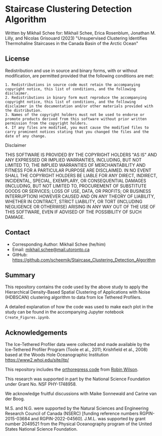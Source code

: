 # Staircase Clustering Detection Algorithm

Written by Mikhail Schee for:
Mikhail Schee, Erica Rosenblum, Jonathan M. Lilly, and Nicolas Grisouard (2023) "Unsupervised Clustering Identifies Thermohaline Staircases in the Canada Basin of the Arctic Ocean"

## License

Redistribution and use in source and binary forms, with or without modification, are permitted provided that the following conditions are met:

    1. Redistributions in source code must retain the accompanying copyright notice, this list of conditions, and the following disclaimer.
    2. Redistributions in binary form must reproduce the accompanying copyright notice, this list of conditions, and the following disclaimer in the documentation and/or other materials provided with the distribution.
    3. Names of the copyright holders must not be used to endorse or promote products derived from this software without prior written permission from the copyright holders.
    4. If any files are modified, you must cause the modified files to carry prominent notices stating that you changed the files and the date of any change.

Disclaimer

THIS SOFTWARE IS PROVIDED BY THE COPYRIGHT HOLDERS "AS IS" AND ANY EXPRESSED OR IMPLIED WARRANTIES, INCLUDING, BUT NOT LIMITED TO, THE IMPLIED WARRANTIES OF MERCHANTABILITY AND FITNESS FOR A PARTICULAR PURPOSE ARE DISCLAIMED. IN NO EVENT SHALL THE COPYRIGHT HOLDERS BE LIABLE FOR ANY DIRECT, INDIRECT, INCIDENTAL, SPECIAL, EXEMPLARY, OR CONSEQUENTIAL DAMAGES (INCLUDING, BUT NOT LIMITED TO, PROCUREMENT OF SUBSTITUTE GOODS OR SERVICES; LOSS OF USE, DATA, OR PROFITS; OR BUSINESS INTERRUPTION) HOWEVER CAUSED AND ON ANY THEORY OF LIABILITY, WHETHER IN CONTRACT, STRICT LIABILITY, OR TORT (INCLUDING NEGLIGENCE OR OTHERWISE) ARISING IN ANY WAY OUT OF THE USE OF THIS SOFTWARE, EVEN IF ADVISED OF THE POSSIBILITY OF SUCH DAMAGE.

## Contact

* Corresponding Author: Mikhail Schee (he/him)
* Email: mikhail.schee@mail.utoronto.ca
* GitHub: https://github.com/scheemik/Staircase_Clustering_Detection_Algorithm

## Summary

This repository contains the code used by the above study to apply the Hierarchical Density-Based Spatial Clustering of Applications with Noise (HDBSCAN) clustering algorithm to data from Ice Tethered Profilers.

A detailed explanation of how the code was used to make each plot in the study can be found in the accompanying Jupyter notebook `Create_Figures.ipynb`.

## Acknowledgements

The Ice-Tethered Profiler data were collected and made available by the Ice-Tethered Profiler Program (Toole et al., 2011; Krishfield et al., 2008) based at the Woods Hole Oceanographic Institution https://www2.whoi.edu/site/itp/

This repository includes the [orthoregress code](https://gist.github.com/robintw/d94eb527c44966fbc8b9) from [Robin Wilson](https://blog.rtwilson.com/orthogonal-distance-regression-in-python/).

This research was supported in part by the National Science Foundation under Grant No. NSF PHY-1748958. 

We acknowledge fruitful discussions with Maike Sonnewald and Carine van der Boog.

M.S. and N.G. were supported by the Natural Sciences and Engineering Research Council of Canada (NSERC) [funding reference numbers RGPIN-2015-03684 and RGPIN-2022-04560]. J.M.L. was supported by grant number 2049521 from the Physical Oceanography program of the United States National Science Foundation.

